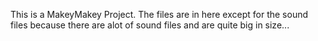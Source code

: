 This is a MakeyMakey Project.
The files are in here except for the sound files because there are alot of sound files and are quite big in size...
